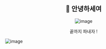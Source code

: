 <div align = center> <h2>🙌 안녕하세여</h2></div>

<div align = center>
  
![image](https://github.com/amazon7737/amazon7737/assets/76634341/5d6ae63b-e857-4170-a03e-8e856b70bc53)

<p>끝까지 파내자 !</p>
  </div>
  
![image](https://github.com/amazon7737/amazon7737/assets/76634341/96ffd546-a103-4a03-80ec-ba177259b28c)



